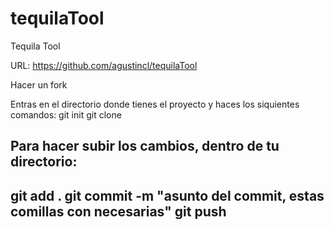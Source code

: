 tequilaTool
===========

Tequila Tool

URL: https://github.com/agustincl/tequilaTool

Hacer un fork

Entras en el directorio donde tienes el proyecto y haces los siquientes comandos:
git init
git clone <vuesto email de github>

Para hacer subir los cambios, dentro de tu directorio:
---
git add .
git commit -m "asunto del commit, estas comillas con necesarias"
git push
----